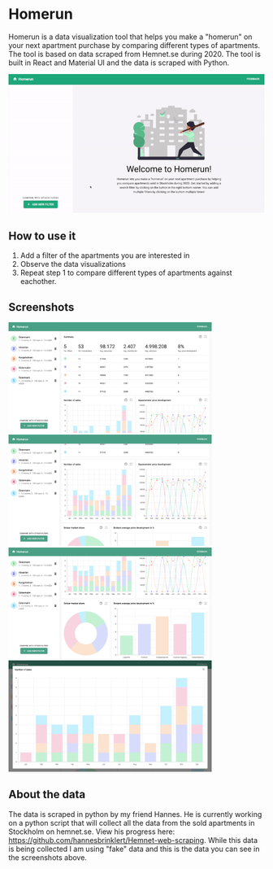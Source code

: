 # Homerun
Homerun is a data visualization tool that helps you make a "homerun" on your next apartment purchase by comparing different types of apartments. The tool is based on data scraped from Hemnet.se during 2020. The tool is built in React and Material UI and the data is scraped with Python.

<img src="/src/images/ReadMe/preview.gif" alt="gif"
	title="Gif" width="800" /> 

## How to use it
1. Add a filter of the apartments you are interested in
2. Observe the data visualizations
3. Repeat step 1 to compare different types of apartments against eachother.


## Screenshots
<img src="/src/images/ReadMe/1.png" alt="Logo"
	title="Desktop preview" width="400" /> 
<img src="/src/images/ReadMe/2.png" alt="Logo"
	title="Desktop preview" width="400" /> 
  <img src="/src/images/ReadMe/3.png" alt="Logo"
	title="Desktop preview" width="400" /> 
  <img src="/src/images/ReadMe/4.png" alt="Logo"
	title="Desktop preview" width="400" /> 
  
  ## About the data
  The data is scraped in python by my friend Hannes. He is currently working on a python script that will collect all the data from the sold apartments in Stockholm on hemnet.se. View his progress here: https://github.com/hannesbrinklert/Hemnet-web-scraping. While this data is being collected I am using "fake" data and this is the data you can see in the screenshots above.
  
  
